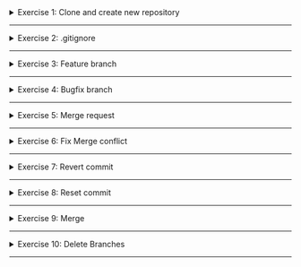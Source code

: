 <details>
<summary>Exercise 1: Clone and create new repository </summary>
<br />

- Clone git repository, creating a new local copy and
- Push it to your own GitHub remote repository.

**steps:**
```sh

# clone repository & change into project dir
git clone git@gitlab.com:devops-bootcamp3/git-project.git
cd git-project

# remove remote repo reference and create your own local repository
rm -rf .git
git init
git add .
git commit -m "Initial commit"

# create git repository on GitHub and push your newly created local repository to it
git remote add origin https://github.com/fsiegrist/devops-bootcamp-03-git.git
git push -u origin main

```

</details>

******

<details>
<summary>Exercise 2: .gitignore </summary>
<br />

You see that build folders and editor specific folders are in the repository and decide to ignore it as a best practice.

Ignore .idea folder, .DS_Store, out and build folders

Hint: remove from git cache first

**create .gitignore file with following entries**
```sh
.idea 
.DS_Store
out 
build
```

**remove cached commited files and commit .gitignore file**
```sh
git rm --cached .DS_Store

# -r for directories
git rm -r --cached .idea
git rm -r --cached out
git rm -r --cached build

# commit and push the changes
git add .
git commit -m "remove ignored files"
git push
```

</details>

******

<details>
<summary>Exercise 3: Feature branch </summary>
 <br />

Create a feature branch and change following:

- Upgrade the logstash-logback-encoder version to 6.6
- Add image to the index.html file (url: https://www.careeraddict.com/uploads/article/58721/illustration-group-people-team-meeting.jpg)

You are done with the changes. So:

- Check your changes using "git diff" and
- Commit them if everything is correct. Note: There is a standard in your team to name commits with descriptive text.
- Push your changes to your remote repository.

**steps**
```sh
# create a feature branch
git checkout -b feature/exercise-3

# in build.gradle upgrade the version of the "logstash-logback-encoder" library from '5.2' to '6.6'
compile group: 'net.logstash.logback', name: 'logstash-logback-encoder', version: '6.6'

# in src/main/webapp/index.html add the following image tag:
<img src="https://www.careeraddict.com/uploads/article/58721/illustration-group-people-team-meeting.jpg" width="700" />

# check and commit changes
git diff
git add build.gradle
git commit -m "Upgrade logback library to version 6.6"
git add src/main/webapp/index.html
git commit -m "Add image"

# as this is a new feature branch there is no need to first pull remote changes

# push new feature branch to remote and track the remote branch
git push -u origin feature/exercise-3
```

</details>

******

<details>
<summary>Exercise 4: Bugfix branch </summary>
<br />

You find out there is a bug in your project, so you need to fix it using a new bugfix branch:
- Create a new bugfix branch
- Fix the spelling error in Application.java file

You are done with the changes. So:
- Check your changes using "git diff" and
- Commit them if everything is correct.
- Push your changes to your remote repository.

**steps**
```sh
# create bugfix branch
git checkout -b bugfix/exercise-4

# fix the spelling error in src/main/java/com/Application.java
log.info("Java app started");

# check and commit changes
git diff
git add .
git commit -m "Fix typo"

# as this is a new bugfix branch there is no need to first pull remote changes

# push new bugfix branch to remote and track the remote branch
git push -u origin bugfix/exercise-4
```

</details>

******

<details>
<summary>Exercise 5: Merge request </summary>
<br />

You are done with the feature, now it needs to be tested and deployed. So:
- Merge your feature branch into master (using a merge request)

**steps**
```sh
# merge feature branch into master. Alternatively do the merge from GitHub UI
git checkout main
git merge feature/exercise-3 

# push the merge to remote master
git push
```

</details>

******

<details>
<summary>Exercise 6: Fix Merge conflict </summary>
<br />

You are on the bugfix branch. You notice the logger library version is old, so:
- Update it to version 6.2 (Change the same location in bugfix branch)

Some time went by since you opened your bugfix branch, so you want the up-to-date master state to avoid major conflicts.
- Merge the master branch in your bugfix branch - fix the merge conflict!

**steps**
```sh
# switch to bugfix branch
git checkout bugfix/exercise-4

# in build.gradle upgrade the version of the "logstash-logback-encoder" library from '5.2' to '6.2'
compile group: 'net.logstash.logback', name: 'logstash-logback-encoder', version: '6.2'

# commit change locally
git add .
git commit -m "Upgrade logback library to version 6.2"

# bring bugfix branch uptodate with master branch. Alternatively do the merge from GitHub UI
git merge main

# you will get a merge conflict here for build.gradle file

# fix merge conflict (open build.gradle file and keep master branch version) and when done check the state
git add build.gradle
git merge --continue
git status

# if all fixed, you can commit and push the merge into your bugfix branch
git push

```

</details>

******

<details>
<summary>Exercise 7: Revert commit </summary>
<br />

Still on the bugfix branch. You also noticed a spelling mistake in the index.html file, so you want to fix that in the same branch.
- Fix the spelling mistake and commit the fix

You also want to update the image.
- So also change the image url (src) in a separate commit.

You are done with the changes:
- Push both commits to the remote repository. 


Your team members tell you the previous image was the correct one, so you want to undo it. But since you already pushed to remote, you must revert the change.
- Revert the last commit and push your changes to remote repository

**steps**
```sh
# on bugfix branch

# fix spelling error in src/main/webapp/index.html
<li>Sarah - Full stack devloper</li>

# commit change locally
git add .
git commit -m "Fix another typo"

# set image url in src/main/webapp/index.html to:
<img src="https://3kcz333h8wih3px3rh3vhfv3-wpengine.netdna-ssl.com/wp-content/uploads/2018/10/effective-meetings.jpg" width="" />

# commit change locally
git add .
git commit -m "Adjust image url"

# push both commits to remote
git push

# revert last commit and push the revertion into remote repo
git revert HEAD
git push

```

</details>

******

<details>
<summary>Exercise 8: Reset commit </summary>
 <br />

**steps**
```sh
# on bugfix branch

# locate index.html in src/main/webapp, line 15 & make change
<li>Bruno - DevOps engineer</li>

# commit change locally
git add .
git commit -m "Adjust employee role description"

# reset the last local commit, meaning move to the previous commit
git reset --hard HEAD~

```

</details>

******

<details>
<summary>Exercise 9: Merge </summary>
 <br />

**steps**
```sh
# merge bugfix branch into master
git checkout master
git merge bugfix/changes

```

</details>

******

<details>
<summary>Exercise 10: Delete Branches </summary>
 <br />

**steps**
```sh
# delete branches remotely via Gitlab UI

# delete branches locally with CLI
git branch -D bugfix/changes
git branch -D feature/changes

```

</details>

******
